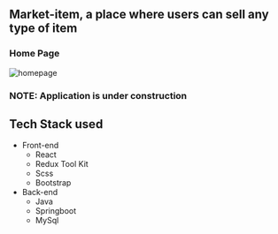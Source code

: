 ## Market-item, a place where users can sell any type of item

### Home Page

![homepage](https://user-images.githubusercontent.com/27458911/109436091-a697ee80-79d2-11eb-86c6-cdf7d2b92553.png)

### NOTE: Application is under construction

## Tech Stack used
* Front-end 
  * React
  * Redux Tool Kit
  * Scss
  * Bootstrap
* Back-end
  * Java
  * Springboot
  * MySql
